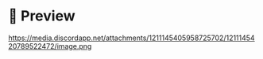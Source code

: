 # 📸 Preview
https://media.discordapp.net/attachments/1211145405958725702/1211145420789522472/image.png
